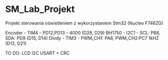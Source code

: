 # SM_Lab_Projekt
 Projekt sterowania oświetleniem z wykorzystaniem Stm32 (Nucleo F746ZG)

 
 Encoder - TIM4 - PD12,PD13 - 4000 (D28, D29)
 BH1750 - I2C1 - SCL: PB8, SDA: PD9 (D15, D14)
 Diody - TIM3 - PWM_CH1: PA6, PWM_CH2:PC7   1kHZ  (D12, D21)
 
 TO DO:
 LCD I2C
 USART + CRC
 